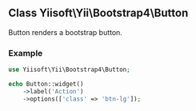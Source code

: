 ## Class Yiisoft\Yii\Bootstrap4\Button
Button renders a bootstrap button.

### Example

```php
use Yiisoft\Yii\Bootstrap4\Button;

echo Button::widget()
    ->label('Action')
    ->options(['class' => 'btn-lg']);
```
